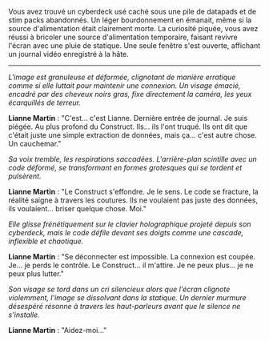Vous avez trouvé un cyberdeck usé caché sous une pile de datapads et de stim packs abandonnés. Un léger bourdonnement en émanait, même si la source d'alimentation était clairement morte. La curiosité piquée, vous avez réussi à bricoler une source d'alimentation temporaire, faisant revivre l'écran avec une pluie de statique. Une seule fenêtre s'est ouverte, affichant un journal vidéo enregistré à la hâte.

---

_L'image est granuleuse et déformée, clignotant de manière erratique comme si elle luttait pour maintenir une connexion. Un visage émacié, encadré par des cheveux noirs gras, fixe directement la caméra, les yeux écarquillés de terreur._

**Lianne Martin** : "C'est... c'est Lianne. Dernière entrée de journal. Je suis piégée. Au plus profond du Construct. Ils... ils l'ont truqué. Ils ont dit que c'était juste une simple extraction de données, mais ça... c'est autre chose. Un cauchemar."

_Sa voix tremble, les respirations saccadées. L'arrière-plan scintille avec un code déformé, se transformant en formes grotesques qui se tordent et pulsèrent._

**Lianne Martin** : "Le Construct s'effondre. Je le sens. Le code se fracture, la réalité saigne à travers les coutures. Ils ne voulaient pas juste des données, ils voulaient... briser quelque chose. Moi."

_Elle glisse frénétiquement sur le clavier holographique projeté depuis son cyberdeck, mais le code défile devant ses doigts comme une cascade, inflexible et chaotique._

**Lianne Martin** : "Se déconnecter est impossible. La connexion est coupée. Je... je perds le contrôle. Le Construct… il m'attire. Je ne peux plus... je ne peux plus lutter."

_Son visage se tord dans un cri silencieux alors que l'écran clignote violemment, l'image se dissolvant dans la statique. Un dernier murmure désespéré résonne à travers les haut-parleurs avant que le silence ne s'installe._

**Lianne Martin** : "Aidez-moi..."
